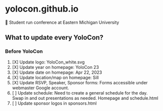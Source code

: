 # yolocon.github.io
🦅 Student run conference at Eastern Michigan University

## What to update every YoloCon?
### Before YoloCon
1. [X] Update logo: YoloCon_white.svg
2. [X] Update year on homepage: YoloCon 23
3. [X] Update date on homepage: Apr 22, 2023
4. [X] Update location/map on homepage: Sill
5. [X] Update RSVP, Speaker, Sponsor forms: Forms accessible under webmaster Google account.
6. [ ] Update schedule: Need to create a general schedule for the day. Swap in and out presentations as needed. Homepage and schedule.html
7. [ ] Update sponsor logos in sponsors.html
